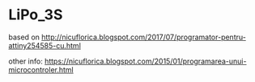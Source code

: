 # LiPo_3S
based on http://nicuflorica.blogspot.com/2017/07/programator-pentru-attiny254585-cu.html

other info: https://nicuflorica.blogspot.com/2015/01/programarea-unui-microcontroler.html


